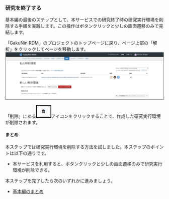 ### 研究を終了する
<!-- GRDM上で削除すれば終わり -->
基本編の最後のステップとして、本サービスでの研究終了時の研究実行環境を削除する手順を実践します。この操作はボタンクリックと少しの画面遷移のみで完結します。

「GakuNin RDM」のプロジェクトのトップページに戻り、ページ上部の「解析」をクリックしてページを移動します。
![](./images/research_flow_finish_research2.png)

「削除」にある![](./images/research_flow_finish_research2_icon.png)アイコンをクリックすることで、作成した研究実行環境が削除されます。


#### まとめ

本ステップでは研究実行環境を削除する方法を試しました。本ステップのポイントは以下の通りです。

* 本サービスを利用すると、ボタンクリックと少しの画面遷移のみで研究実行環境が削除できる。

本ステップを完了したら次のいずれかに進みましょう。

* [基本編のまとめ](../summary.md)
